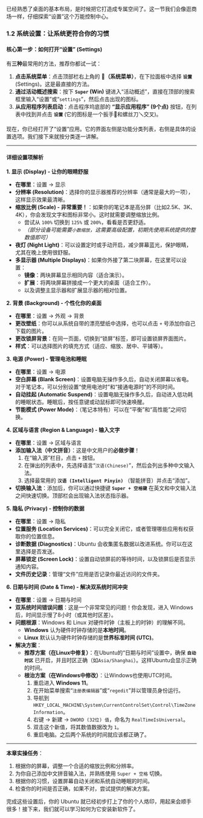 已经熟悉了桌面的基本布局，是时候把它打造成专属空间了。这一节我们会像逛商场一样，仔细探索“设置”这个万能控制中心。

### **1.2 系统设置：让系统更符合你的习惯**

#### **核心第一步：如何打开“设置” (Settings)**

有**三种**最常用的方法，推荐你都试一试：
1.  **点击系统菜单**：点击顶部栏右上角的 **👤（系统菜单）**，在下拉面板中选择 **`设置`** (Settings)。这是最直接的方法。
2.  **通过活动概述搜索**：按下 **`Super` (Win)** 键进入“活动概述”，直接在顶部的搜索框里输入“设置”或“`settings`”，然后点击出现的图标。
3.  **从应用程序列表启动**：点击程序坞底部的 **“显示应用程序” (9个点)** 按钮，在列表中找到并点击 **`设置`** (它的图标是一个扳手🔧和螺丝刀🪛交叉)。

现在，你已经打开了“设置”应用。它的界面左侧是功能分类列表，右侧是具体的设置选项。我们接下来就按分类逐一讲解。

---

#### **详细设置项解析**

**1. 显示 (Display) - 让你的眼睛舒服**
*   **在哪里**：设置 -> 显示
*   **分辨率 (Resolution)**：选择你的显示器推荐的分辨率（通常是最大的一项），这样显示效果最清晰。
*   **缩放比例 (Scale) - 非常重要！**：如果你的笔记本是高分屏（比如2.5K、3K、4K），你会发现文字和图标非常小。这时就需要调整缩放比例。
    *   尝试从 `100%` 切换到 `125%` 或 `200%`，看看是否更舒适。
    *   *（部分设备可能需要`小数缩放`，这需要高级配置，初期先使用系统提供的整数值即可）*
*   **夜灯 (Night Light)**：可以设置定时或手动开启，减少屏幕蓝光，保护眼睛，尤其在晚上使用很舒服。
*   **多显示器 (Multiple Displays)**：如果你外接了第二块屏幕，在这里可以设置：
    *   **镜像**：两块屏幕显示相同内容（适合演示）。
    *   **扩展**：将两块屏幕拼接成一个更大的桌面（适合工作）。
    *   以及调整主显示器和扩展显示器的相对位置。

**2. 背景 (Background) - 个性化你的桌面**
*   **在哪里**：设置 -> 外观 -> 背景
*   **更改壁纸**：你可以从系统自带的漂亮壁纸中选择，也可以点击 `+` 号添加你自己下载的图片。
*   **更改锁屏背景**：在同一页面，切换到“锁屏”标签，即可设置锁屏界面图片。
*   **样式**：可以选择图片的填充方式（适应、缩放、居中、平铺等）。

**3. 电源 (Power) - 管理电池和睡眠**
*   **在哪里**：设置 -> 电源
*   **空白屏幕 (Blank Screen)**：设置电脑无操作多久后，自动关闭屏幕以省电。对于笔记本，可以分别设置“使用电池时”和“接通电源时”的不同时间。
*   **自动挂起 (Automatic Suspend)**：设置电脑无操作多久后，自动进入低功耗的睡眠状态。睡眠后，按任意键或动鼠标即可快速唤醒。
*   **节能模式 (Power Mode)**：（笔记本特有）可以在“平衡”和“高性能”之间切换。

**4. 区域与语言 (Region & Language) - 输入文字**
*   **在哪里**：设置 -> 区域与语言
*   **添加输入法（中文拼音）**：这是中文用户的**必做步骤**！
    1.  在“输入源”栏目，点击 `+` 按钮。
    2.  在弹出的列表中，先选择语言“`汉语(Chinese)`”，然后会列出多种中文输入法。
    3.  选择最常用的 **`汉语 (Intelligent Pinyin)`** （智能拼音）并点击“添加”。
*   **切换输入法**：添加后，你可以通过快捷键 **`Super + 空格键`** 在英文和中文输入法之间快速切换。顶部栏会出现输入法状态指示器。

**5. 隐私 (Privacy) - 控制你的数据**
*   **在哪里**：设置 -> 隐私
*   **位置服务 (Location Services)**：可以完全关闭它，或者管理哪些应用有权获取你的位置信息。
*   **诊断数据 (Diagnostics)**：Ubuntu 会收集匿名数据以改进系统。你可以在这里选择是否发送。
*   **屏幕锁定 (Screen Lock)**：设置自动锁屏前的等待时间，以及锁屏后是否显示通知内容。
*   **文件历史记录**：管理“文件”应用是否记录你最近访问的文件夹。

**6. 日期与时间 (Date & Time) - 解决双系统时间冲突**
*   **在哪里**：设置 -> 日期与时间
*   **双系统时间错误问题**：这是一个非常常见的问题！你会发现，进入 Windows 后，时间显示慢了8小时（或其他时区差）。
*   **问题根源**：Windows 和 Linux 对硬件时钟（主板上的时钟）的理解不同。
    *   **Windows** 认为硬件时钟存储的是**本地时间**。
    *   **Linux** 默认认为硬件时钟存储的是**世界标准时间 (UTC)**。
*   **解决方案**：
    *   **推荐方案（在Linux中修复）**：在Ubuntu的“日期与时间”设置中，确保 **`自动时区`** 已开启，并且时区正确（如`Asia/Shanghai`）。这样Ubuntu会显示正确的时间。
    *   **根治方案（在Windows中修改）**：让Windows也使用UTC时间。
        1.  重启进入 **Windows 11**。
        2.  在开始菜单搜索“`注册表编辑器`”或“`regedit`”并以管理员身份运行。
        3.  导航到 `HKEY_LOCAL_MACHINE\System\CurrentControlSet\Control\TimeZoneInformation`。
        4.  右键 -> 新建 -> `DWORD (32位) 值`，命名为 `RealTimeIsUniversal`。
        5.  双击这个新值，将其数值数据改为 `1`。
        6.  重启电脑。之后两个系统的时间就应该都正确了。

---

**本章实操任务**：
1.  根据你的屏幕，调整一个合适的缩放比例和分辨率。
2.  为你自己添加中文拼音输入法，并熟练使用 `Super + 空格` 切换。
3.  根据你的习惯，设置屏幕自动关闭和系统自动睡眠的时间。
4.  检查你的时间是否正确，如果不对，尝试提供的解决方案。

完成这些设置后，你的 Ubuntu 就已经初步打上了你的个人烙印，用起来会顺手很多！接下来，我们就可以学习如何为它安装新软件了。
